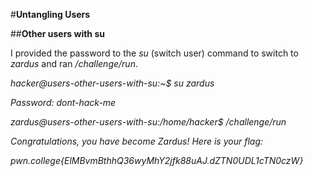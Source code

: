 #**Untangling Users**

##**Other users with su**

I provided the password to the _su_ (switch user) command to switch to _zardus_ and ran _/challenge/run_.

_hacker@users-other-users-with-su:~$ su zardus_

_Password: dont-hack-me_

_zardus@users-other-users-with-su:/home/hacker$ /challenge/run_

_Congratulations, you have become Zardus! Here is your flag:_

_pwn.college{ElMBvmBthhQ36wyMhY2jfk88uAJ.dZTN0UDL1cTN0czW}_

